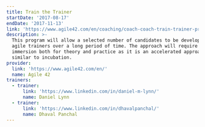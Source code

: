 ```yaml
---
title: Train the Trainer
startDate: '2017-08-17'
endDate: '2017-11-13'
link: 'https://www.agile42.com/en/coaching/coach-coach-train-trainer-program/'
description: >-
  This program will allow a selected number of candidates to be developed as
  agile trainers over a long period of time. The approach will require full
  immersion both for theory and practice as it is an accelerated approach
  similar to incubation.
provider:
  link: 'https://www.agile42.com/en/'
  name: Agile 42
trainers:
  - trainer:
      link: 'https://www.linkedin.com/in/daniel-m-lynn/'
      name: Daniel Lynn
  - trainer:
      link: 'https://www.linkedin.com/in/dhavalpanchal/'
      name: Dhaval Panchal
---
```


